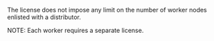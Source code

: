
The license does not impose any limit on the number of worker nodes enlisted with a distributor.

NOTE: Each worker requires a separate license.
